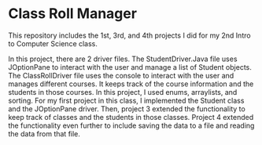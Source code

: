 # Class Roll Manager

This repository includes the 1st, 3rd, and 4th projects I did for my 2nd Intro to Computer Science class. 

In this project, there are 2 driver files. The StudentDriver.Java file uses JOptionPane to interact with the user and 
manage a list of Student objects. The ClassRollDriver file uses the console to interact with the user and manages different
courses. It keeps track of the course information and the students in those courses. In this project, I used enums, arraylists,
and sorting. For my first project in this class, I implemented the Student class and the JOptionPane driver. Then, project 3 
extended the functionality to keep track of classes and the students in those classes. Project 4 extended the functionality 
even further to include saving the data to a file and reading the data from that file. 
